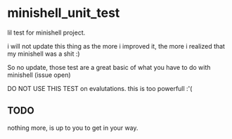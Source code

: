# minishell_unit_test

lil test for minishell project.

i will not update this thing as the more i improved it, the more i realized that my minishell was
a shit :)

So no update, those test are a great basic of what you have to do with minishell
(issue open)

DO NOT USE THIS TEST on evalutations. this is too powerfull :'(

## TODO

nothing more, is up to you to get in your way.
